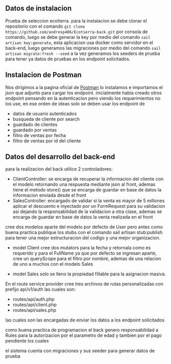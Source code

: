 
## Datos de instalacion

Prueba de seleccion ecotierra. para la instalacion se debe clonar el repositorio con el comando `git clone https://github.com/andresp406/Ecotierra-back.git` por consola de comando, luego se debe generar la key por medio del comando `sail artisan key:generate`, esta aplicacion usa docker como servidor en el back-end, luego generamos las migraciones por medio del comando `sail artisan migrate:fresh --seed` a la vez generamos los seeders de prueba para tener ya datos de pruebas en los endpoint solicitados.

## Instalacion de Postman
Nos dirigimos a la pagina oficial de [Postman](https://www.postman.com/) lo instalamos e importamos el json que adjunto para cargar los endpoint. inicialmente habia creado otros endpoint pensando en la autenticacion pero viendo los requerimientos no los use, en ese orden de ideas solo se deben usar los endpoint de 
- datos de usuario autenticados
- busqueda de cliente por search
- guardado de clientes
- guardado por ventas
- filtro de ventas por fecha
- filtro de ventas por id del cliente

## Datos del desarrollo del back-end

para la realizacion del back utilice 2 controladores:
- ClientController: se encarga de recuperar la informacion del cliente con el modelo retornando una respuesta mediante json al front, ademas tiene el metodo store() que se encarga de guardar en base de datos la informacion enviada desde el front
- SalesController: encargado de validar si la venta es mayor de 5 millones aplicar el descuento  e inyectado por un FormRequest para su validacion asi dejando la responsabilidad de la validacion a otra clase, ademas se encarga de guardar en base de datos la venta realizada en el front


cree dos modelos aparte del modelo por defecto de User pero antes como buena practica publique los stubs con el comando sail artisan stub:publish para tener una mejor estructuracion del codigo y una mejor organizacion.

- model Client cree dos mutators para la fecha y retornala como es requerido y para el FullName ya que por defecto se ingresan aparte, cree un queryScope para el filtro por nombre, ademas de una relacion de uno a muchos con el modelo Sales

- model Sales solo se lleno la propiedad fillable para la asignacion masiva.

En el route service provider cree tres archivos de rutas personalizadas con prefijo api/v1/auth las cuales son:

- routes/api/auth.php
- routes/api/client.php
- routes/api/sales.php

las cuales son las encargadas de enviar los datos a los endpoint solicitados

como buena practica de programacion el back genero responsabilidad a Rules para la autorizacion por el parametro de edad y tambien por el pago pendiente los cuales 

el sistema cuenta con migraciones y sus seeder para generar datos de prueba


